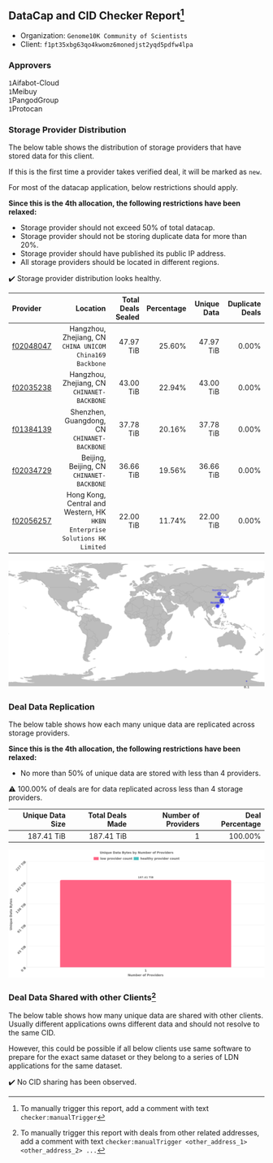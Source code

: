 ## DataCap and CID Checker Report[^1]
 - Organization: `Genome10K Community of Scientists`
 - Client: `f1pt35xbg63qo4kwomz6monedjst2yqd5pdfw4lpa`
### Approvers
`1`Aifabot-Cloud<br/>`1`Meibuy<br/>`1`PangodGroup<br/>`1`Protocan

### Storage Provider Distribution
The below table shows the distribution of storage providers that have stored data for this client.

If this is the first time a provider takes verified deal, it will be marked as `new`.

For most of the datacap application, below restrictions should apply.

**Since this is the 4th allocation, the following restrictions have been relaxed:**
 - Storage provider should not exceed 50% of total datacap.
 - Storage provider should not be storing duplicate data for more than 20%.
 - Storage provider should have published its public IP address.
 - All storage providers should be located in different regions.

✔️ Storage provider distribution looks healthy.

| Provider                                              |                                                                      Location | Total Deals Sealed | Percentage | Unique Data | Duplicate Deals |
| :---------------------------------------------------- | ----------------------------------------------------------------------------: | -----------------: | ---------: | ----------: | --------------: |
| [f02048047](https://filfox.info/en/address/f02048047) |                   Hangzhou, Zhejiang, CN<br/>`CHINA UNICOM China169 Backbone` |          47.97 TiB |     25.60% |   47.97 TiB |           0.00% |
| [f02035238](https://filfox.info/en/address/f02035238) |                                Hangzhou, Zhejiang, CN<br/>`CHINANET-BACKBONE` |          43.00 TiB |     22.94% |   43.00 TiB |           0.00% |
| [f01384139](https://filfox.info/en/address/f01384139) |                               Shenzhen, Guangdong, CN<br/>`CHINANET-BACKBONE` |          37.78 TiB |     20.16% |   37.78 TiB |           0.00% |
| [f02034729](https://filfox.info/en/address/f02034729) |                                  Beijing, Beijing, CN<br/>`CHINANET-BACKBONE` |          36.66 TiB |     19.56% |   36.66 TiB |           0.00% |
| [f02056257](https://filfox.info/en/address/f02056257) | Hong Kong, Central and Western, HK<br/>`HKBN Enterprise Solutions HK Limited` |          22.00 TiB |     11.74% |   22.00 TiB |           0.00% |

<img src="https://raw.githubusercontent.com/data-preservation-programs/filplus-checker-assets/main/filecoin-project/filecoin-plus-large-datasets/issues/1678/1679209493582.png"/>

### Deal Data Replication
The below table shows how each many unique data are replicated across storage providers.


**Since this is the 4th allocation, the following restrictions have been relaxed:**
- No more than 50% of unique data are stored with less than 4 providers.

⚠️ 100.00% of deals are for data replicated across less than 4 storage providers.

| Unique Data Size | Total Deals Made | Number of Providers | Deal Percentage |
| ---------------: | ---------------: | ------------------: | --------------: |
|       187.41 TiB |       187.41 TiB |                   1 |         100.00% |

<img src="https://raw.githubusercontent.com/data-preservation-programs/filplus-checker-assets/main/filecoin-project/filecoin-plus-large-datasets/issues/1678/1679209494441.png"/>

### Deal Data Shared with other Clients[^3]
The below table shows how many unique data are shared with other clients.
Usually different applications owns different data and should not resolve to the same CID.

However, this could be possible if all below clients use same software to prepare for the exact same dataset or they belong to a series of LDN applications for the same dataset.

✔️ No CID sharing has been observed.

[^1]: To manually trigger this report, add a comment with text `checker:manualTrigger`

[^2]: Deals from those addresses are combined into this report as they are specified with `checker:manualTrigger`

[^3]: To manually trigger this report with deals from other related addresses, add a comment with text `checker:manualTrigger <other_address_1> <other_address_2> ...`
